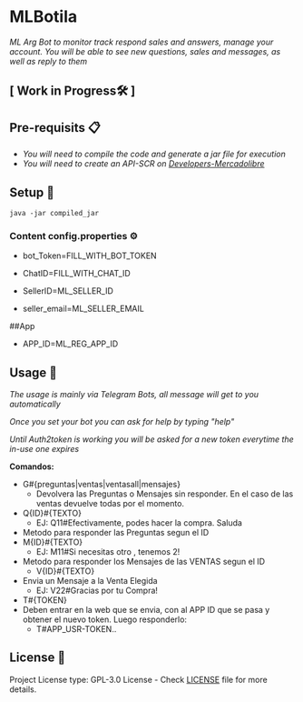 # MLBotila
_ML Arg Bot to monitor track respond sales and answers, manage your account._
_You will be able to see new questions, sales and messages, as well as reply to them_

## [ Work in Progress🛠️ ]

## Pre-requisits 📋

* _You will need to compile the code and generate a jar file for execution_
* _You will need to create an API-SCR on [Developers-Mercadolibre](https://developers.mercadolibre.com.ar/es_ar/api-docs-es)_


## Setup 🔧

```
java -jar compiled_jar
```

### Content config.properties ⚙️
* bot_Token=FILL_WITH_BOT_TOKEN
* ChatID=FILL_WITH_CHAT_ID


* SellerID=ML_SELLER_ID
* seller_email=ML_SELLER_EMAIL

##App
* APP_ID=ML_REG_APP_ID


## Usage 🚀

_The usage is mainly via Telegram Bots, all message will get to you automatically_

_Once you set your bot you can ask for help by typing "help"_

_Until Auth2token is working you will be asked for a new token everytime the in-use one expires_

__Comandos:__

* G#{preguntas|ventas|ventasall|mensajes}
  * Devolvera las Preguntas o Mensajes sin responder. En el caso de las ventas devuelve todas por el momento.
* Q{ID}#{TEXTO}
  * EJ: Q11#Efectivamente, podes hacer la compra. Saluda
* Metodo para responder las Preguntas segun el ID
* M{ID}#{TEXTO}
  * EJ: M11#Si necesitas otro , tenemos 2!
* Metodo para responder los Mensajes de las VENTAS segun el ID
  * V{ID}#{TEXTO}
* Envia un Mensaje a la Venta Elegida
  * EJ: V22#Gracias por tu Compra!
* T#{TOKEN}
* Deben entrar en la web que se envia, con al APP ID que se pasa y obtener el nuevo token. Luego responderlo:
  * T#APP_USR-TOKEN.. 


## License 📄

Project License type:  GPL-3.0 License - Check [LICENSE](LICENSE) file for more details.
